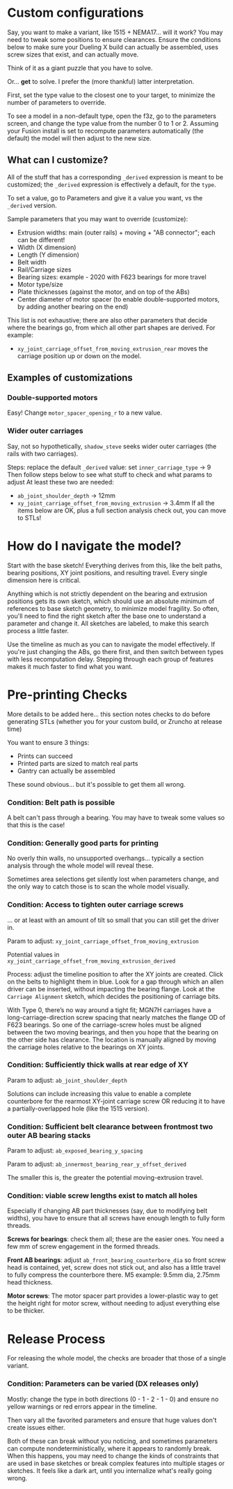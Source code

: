 # Custom configurations

Say, you want to make a variant, like 1515 + NEMA17… will it work?  You may need to tweak some positions to ensure clearances.  Ensure the conditions below to make sure your Dueling X build can actually be assembled, uses screw sizes that exist, and can actually move.

Think of it as a giant puzzle that you have to solve.

Or… **get** to solve.  I prefer the (more thankful) latter interpretation.

First, set the type value to the closest one to your target, to minimize the number of parameters to override.

To see a model in a non-default type, open the f3z, go to the parameters screen, and change the type value from the number 0 to 1 or 2.  Assuming your Fusion install is set to recompute parameters automatically (the default) the model will then adjust to the new size.

## What can I customize?

All of the stuff that has a corresponding `_derived` expression is meant to be customized; the `_derived` expression is effectively a default, for the `type`.

To set a value, go to Parameters and give it a value you want, vs the `_derived` version.

Sample parameters that you may want to override (customize):

* Extrusion widths: main (outer rails) + moving + "AB connector"; each can be different!
* Width (X dimension)
* Length (Y dimension)
* Belt width
* Rail/Carriage sizes
* Bearing sizes: example - 2020 with F623 bearings for more travel
* Motor type/size
* Plate thicknesses (against the motor, and on top of the ABs)
* Center diameter of motor spacer (to enable double-supported motors, by adding another bearing on the end)

This list is not exhaustive; there are also other parameters that decide where the bearings go, from which all other part shapes are derived.  For example:
* `xy_joint_carriage_offset_from_moving_extrusion_rear` moves the carriage position up or down on the model.

## Examples of customizations

### Double-supported motors

Easy!  Change `motor_spacer_opening_r` to a new value.

### Wider outer carriages

Say, not so hypothetically, `shadow_steve` seeks wider outer carriages (the rails with two carriages).  

Steps: replace the default `_derived` value: set `inner_carriage_type` → 9
Then follow steps below to see what stuff to check and what params to adjust At least these two are needed:
* `ab_joint_shoulder_depth` → 12mm
* `xy_joint_carriage_offset_from_moving_extrusion` → 3.4mm
If all the items below are OK, plus a full section analysis check out, you can move to STLs!

# How do I navigate the model?

Start with the base sketch!  Everything derives from this, like the belt paths, bearing positions, XY joint positions, and resulting travel.  Every single dimension here is critical.

Anything which is not strictly dependent on the bearing and extrusion positions gets its own sketch, which should use an absolute minimum of references to base sketch geometry, to minimize model fragility.  So often, you'll need to find the right sketch after the base one to understand a parameter and change it.  All sketches are labeled, to make this search process a little faster.

Use the timeline as much as you can to navigate the model effectively.  If you're just changing the ABs, go there first, and then switch between types with less recomputation delay.  Stepping through each group of features makes it much faster to find what you want.

# Pre-printing Checks

More details to be added here... this section notes checks to do before generating STLs (whether you for your custom build, or Zruncho at release time)

You want to ensure 3 things:
* Prints can succeed
* Printed parts are sized to match real parts
* Gantry can actually be assembled

These sound obvious... but it's possible to get them all wrong.

### Condition: Belt path is possible

A belt can't pass through a bearing.  You may have to tweak some values so that this is the case!

### Condition: Generally good parts for printing

No overly thin walls, no unsupported overhangs... typically a section analysis through the whole model will reveal these.  

Sometimes area selections get silently lost when parameters change, and the only way to catch those is to scan the whole model visually.

### Condition: Access to tighten outer carriage screws

… or at least with an amount of tilt so small that you can still get the driver in.

Param to adjust: `xy_joint_carriage_offset_from_moving_extrusion`

Potential values in `xy_joint_carriage_offset_from_moving_extrusion_derived`

Process: adjust the timeline position to after the XY joints are created.  Click on the belts to highlight them in blue.  Look for a gap through which an allen driver can be inserted, without impacting the bearing flange.  Look at the `Carriage Alignment` sketch, which decides the positioning of carriage bits.

With Type 0, there’s no way around a tight fit; MGN7H carriages have a long-carriage-direction screw spacing that nearly matches the flange OD of F623 bearings.  So one of the carriage-screw holes must be aligned between the two moving bearings, and then you hope that the bearing on the other side has clearance.  The location is manually aligned by moving the carriage holes relative to the bearings on XY joints.  

### Condition: Sufficiently thick walls at rear edge of XY

Param to adjust: `ab_joint_shoulder_depth`

Solutions can include increasing this value to enable a complete counterbore for the rearmost XY-joint carriage screw OR reducing it to have a partially-overlapped hole (like the 1515 version).

### Condition: Sufficient belt clearance between frontmost two outer AB bearing stacks

Param to adjust: `ab_exposed_bearing_y_spacing`

Param to adjust: `ab_innermost_bearing_rear_y_offset_derived`

The smaller this is, the greater the potential moving-extrusion travel.

### Condition: viable screw lengths exist to match all holes

Especially if changing AB part thicknesses (say, due to modifying belt widths), you have to ensure that all screws have enough length to fully form threads.  

**Screws for bearings**: check them all; these are the easier ones.  You need a few mm of screw engagement in the formed threads.

**Front AB bearings**: adjust `ab_front_bearing_counterbore_dia` so front screw head is contained, yet, screw does not stick out, and also has a little travel to fully compress the counterbore there.  M5 example: 9.5mm dia, 2.75mm head thickness.

**Motor screws**: The motor spacer part provides a lower-plastic way to get the height right for motor screw, without needing to adjust everything else to be thicker.

# Release Process

For releasing the whole model, the checks are broader that those of a single variant.

### Condition: Parameters can be varied (DX releases only)

Mostly: change the type in both directions (0 - 1 - 2 - 1 - 0) and ensure no yellow warnings or red errors appear in the timeline.

Then vary all the favorited parameters and ensure that huge values don't create issues either.

Both of these can break without you noticing, and sometimes parameters can compute nondeterministically, where it appears to randomly break.  When this happens, you may need to change the kinds of constraints that are used in base sketches or break complex features into multiple stages or sketches.  It feels like a dark art, until you internalize what's really going wrong.
